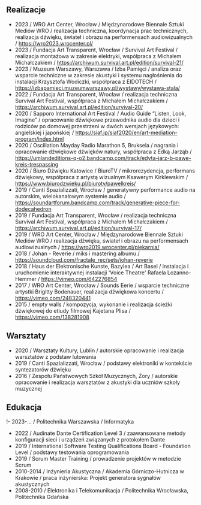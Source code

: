 ## Realizacje
- 2023 / WRO Art Center, Wrocław / Międzynarodowe Biennale Sztuki Mediów WRO / realizacja techniczna, koordynacja prac technicznych, realizacja dźwięku, świateł i obrazu na performensach audiowizualnych / https://wro2023.wrocenter.pl/
- 2023 / Fundacja Art Transparent, Wrocław / Survival Art Festival / realizacja montażowa w zakresie elektryki, współpraca z Michałem Michałczakiem / https://archiwum.survival.art.pl/edition/survival-21/
- 2023 / Muzeum Warszawy, Warszawa / Izba Pamięci / analiza oraz wsparcie techniczne w zakresie akustyki i systemu nagłośnienia do instalacji Krzysztofa Wodiczki, współpraca z EIDOTECH / https://izbapamieci.muzeumwarszawy.pl/wystawy/wystawa-stala/
- 2022 / Fundacja Art Transparent, Wrocław / realizacja techniczna Survival Art Festival, współpraca z Michałem Michałczakiem / https://archiwum.survival.art.pl/edition/survival-20/
- 2020 / Sapporo International Art Festival / Audio Guide “Listen, Look, Imagine” / opracowanie dźwiękowe przewodnika audio dla dzieci i rodziców po domowej przestrzeni w dwóch wersjach językowych: angielskiej i japońskiej / https://siaf.jp/siaf2020/en/art-mediation-program/index.html
- 2020 / Oscillation Mayday Radio Marathon 5, Bruksela / nagrania i opracowanie dźwiękowe dźwięków natury, współpraca z Edką Jarząb / https://umlandeditions-q-o2.bandcamp.com/track/edyta-jarz-b-pawe-kreis-trespassing
- 2020 / Biuro Dźwięku Katowice / BiuroTV / mikrorezydencja, performans dźwiękowy, współpraca z artystą wizualnym Ksawerym Kirklewskim / https://www.biurodzwieku.pl/biurotv/pawelkreis/
- 2019 / Canti Spazializzati, Wrocław / generatywny performance audio na autorskim, wielokanałowym systemie audio / https://soundartforum.bandcamp.com/track/generative-piece-for-dodecahedron
- 2019 / Fundacja Art Transparent, Wrocław / realizacja techniczna Survival Art Festival, współpraca z Michałem Michałczakiem / https://archiwum.survival.art.pl/edition/survival-17/
- 2019 / WRO Art Center, Wrocław / Międzynarodowe Biennale Sztuki Mediów WRO / realizacja dźwięku, świateł i obrazu na performensach audiowizualnych / https://wro2019.wrocenter.pl/piekarnia/
- 2018 / Johan - Reverie / miks i mastering albumu / https://soundcloud.com/fractale_rec/sets/johan-reverie
- 2018 / Haus der Elektronische Kunste, Bazylea / Art Basel / instalacja i uruchomienie interaktywnej instalacji 'Voice Theatre' Rafaela Lozanno-Hemmer / https://vimeo.com/642276854
- 2017 / WRO Art Center, Wrocław / Sounds Eerie / wsparcie techniczne artystki Brigitty Bodenauer, realizacja dźwiękowa koncertu / https://vimeo.com/248320441
- 2015 / empty walls / kompozycja, wykonanie i realizacja ścieżki dźwiękowej do etiudy filmowej Kajetana Plisa / https://vimeo.com/138281908

## Warsztaty
- 2020 / Warsztaty Kultury, Lublin / autorskie opracowanie i realizacja warsztatów z podstaw lutowania
- 2019 / Canti Spazializzati, Wrocław / podstawy elektroniki w kontekście syntezatorów dźwięku
- 2016 / Zespołu Państwowych Szkół Muzycznych, Żory / autorskie opracowanie i realizacja warsztatów z akustyki dla uczniów szkoły muzycznej

## Edukacja
!- 2023-... / Politechnika Warszawska / Informatyka
- 2022 / Audinate Dante Certification Level 3 / zaawansowane metody konfiguracji sieci i urządzeń związanych z protokołem Dante
- 2019 / International Software Testing Qualifications Board - Foundation Level / podstawy testowania oprogramowania
- 2019 / Scrum Master Training / prowadzenie projektów w metodzie Scrum
- 2010-2014 / Inżynieria Akustyczna / Akademia Górniczo-Hutnicza w Krakowie / praca inżynierska: Projekt generatora sygnałów akustycznych
- 2008-2010 / Elektronika i Telekomunikacja / Politechnika Wrocławska, Politechnika Gdańska



